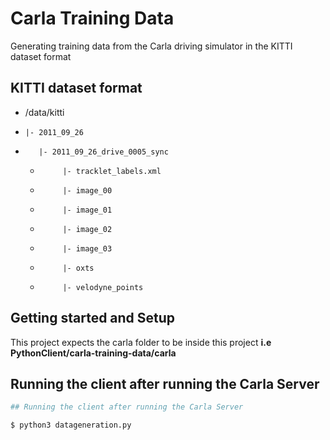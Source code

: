 # Carla Training Data
Generating training data from the Carla driving simulator in the KITTI dataset format

## KITTI dataset format

- /data/kitti
-     |- 2011_09_26
-        |- 2011_09_26_drive_0005_sync
  -          |- tracklet_labels.xml
  -          |- image_00
  -          |- image_01
  -          |- image_02
  -          |- image_03
  -          |- oxts
  -          |- velodyne_points

## Getting started and Setup
This project expects the carla folder to be inside this project  __i.e PythonClient/carla-training-data/carla__

## Running the client after running the Carla Server

```bash
## Running the client after running the Carla Server

$ python3 datageneration.py
```




